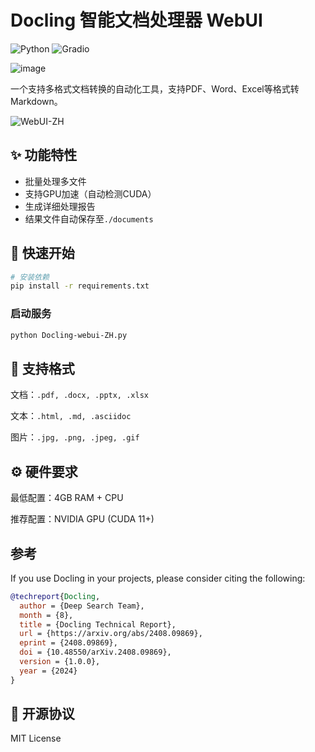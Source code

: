 # Docling 智能文档处理器 WebUI

![Python](https://img.shields.io/badge/Python-3.8%2B-blue)
![Gradio](https://img.shields.io/badge/Gradio-3.x-orange)

![image](https://github.com/user-attachments/assets/5df7a744-8d6d-4d1a-bbb7-f640023197d3)


一个支持多格式文档转换的自动化工具，支持PDF、Word、Excel等格式转Markdown。

![WebUI-ZH](https://github.com/user-attachments/assets/6192cc64-7916-47d0-8688-6308290efec3)


## ✨ 功能特性
- 批量处理多文件
- 支持GPU加速（自动检测CUDA）
- 生成详细处理报告
- 结果文件自动保存至`./documents`

## 🚀 快速开始
```bash
# 安装依赖
pip install -r requirements.txt
```
### 启动服务
```bash
python Docling-webui-ZH.py
```
## 📂 支持格式
文档：`.pdf, .docx, .pptx, .xlsx`

文本：`.html, .md, .asciidoc`

图片：`.jpg, .png, .jpeg, .gif`

## ⚙️ 硬件要求
最低配置：4GB RAM + CPU

推荐配置：NVIDIA GPU (CUDA 11+)

## 参考

If you use Docling in your projects, please consider citing the following:

```bib
@techreport{Docling,
  author = {Deep Search Team},
  month = {8},
  title = {Docling Technical Report},
  url = {https://arxiv.org/abs/2408.09869},
  eprint = {2408.09869},
  doi = {10.48550/arXiv.2408.09869},
  version = {1.0.0},
  year = {2024}
}
```

## 📜 开源协议
MIT License

